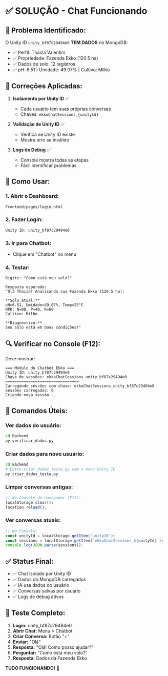# ✅ SOLUÇÃO - Chat Funcionando

## 🎯 Problema Identificado:

O Unity ID `unity_bf87c29494e0` **TEM DADOS** no MongoDB:
- ✅ Perfil: Thaiza Valentim
- ✅ Propriedade: Fazenda Ekko (120.5 ha)
- ✅ Dados de solo: 12 registros
- ✅ pH: 6.51 | Umidade: 49.07% | Cultivo: Milho

## 🔧 Correções Aplicadas:

1. **Isolamento por Unity ID** ✅
   - Cada usuário tem suas próprias conversas
   - Chaves: `ekkoChatSessions_{unityId}`

2. **Validação de Unity ID** ✅
   - Verifica se Unity ID existe
   - Mostra erro se inválido

3. **Logs de Debug** ✅
   - Console mostra todas as etapas
   - Fácil identificar problemas

## 🚀 Como Usar:

### 1. Abrir o Dashboard:
```
Frontend/pages/login.html
```

### 2. Fazer Login:
```
Unity ID: unity_bf87c29494e0
```

### 3. Ir para Chatbot:
- Clique em "Chatbot" no menu

### 4. Testar:
```
Digite: "Como está meu solo?"

Resposta esperada:
"Olá Thaiza! Analisando sua Fazenda Ekko (120.5 ha):

**Solo atual:**
pH=6.51, Umidade=49.07%, Temp=25°C
NPK: N=80, P=40, K=60
Cultivo: Milho

**Diagnóstico:**
Seu solo está em boas condições!"
```

## 🔍 Verificar no Console (F12):

Deve mostrar:
```
=== Módulo do Chatbot Ekko ===
Unity ID: unity_bf87c29494e0
Chave de sessões: ekkoChatSessions_unity_bf87c29494e0
================================
Carregando sessões com chave: ekkoChatSessions_unity_bf87c29494e0
Sessões carregadas: 0
Criando nova sessão...
```

## 📝 Comandos Úteis:

### Ver dados do usuário:
```bash
cd Backend
py verificar_dados.py
```

### Criar dados para novo usuário:
```bash
cd Backend
# Edite criar_dados_teste.py com o novo Unity ID
py criar_dados_teste.py
```

### Limpar conversas antigas:
```javascript
// No Console do navegador (F12):
localStorage.clear();
location.reload();
```

### Ver conversas atuais:
```javascript
// No Console:
const unityId = localStorage.getItem('unityId');
const sessions = localStorage.getItem(`ekkoChatSessions_${unityId}`);
console.log(JSON.parse(sessions));
```

## ✅ Status Final:

- ✅ Chat isolado por Unity ID
- ✅ Dados do MongoDB carregados
- ✅ IA usa dados do usuário
- ✅ Conversas salvas por usuário
- ✅ Logs de debug ativos

## 🎯 Teste Completo:

1. **Login:** unity_bf87c29494e0
2. **Abrir Chat:** Menu > Chatbot
3. **Criar Conversa:** Botão "+"
4. **Enviar:** "Olá"
5. **Resposta:** "Olá! Como posso ajudar?"
6. **Perguntar:** "Como está meu solo?"
7. **Resposta:** Dados da Fazenda Ekko

**TUDO FUNCIONANDO!** 🎉
